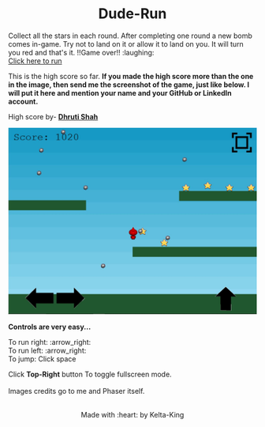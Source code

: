 <h1 align='center'>Dude-Run</h1>
Collect all the stars in each round. After completing one round a new bomb comes in-game. Try not to land on it or allow it to land on you. It will turn you red and that's it. !!Game over!! :laughing: <br>
<a href="https://kelta-king.github.io/Dude-Run/">Click here to run</a>
<p>This is the high score so far. <b>If you made the high score more than the one in the image, then send me the screenshot of the game, just like below. I will put it here and mention your name and your GitHub or LinkedIn account.</b></p>
<p>High score by- <b><a href='https://github.com/Kelta-King'>Dhruti Shah</a></b></p>
<a href='https://kelta-king.github.io/Dude-Run/'>
  <img src="https://github.com/Kelta-King/Dude-Run/blob/master/images/HighScore3.JPG">
</a>
<p><b>Controls are very easy...</b></p>
To run right: :arrow_right: <br>
To run left: :arrow_right: <br>
To jump: Click space <br>

Click <b>Top-Right</b> button To toggle fullscreen mode.<br><br>
Images credits go to me and Phaser itself. <br><br>
<p align='center'>Made with :heart: by Kelta-King</p>
